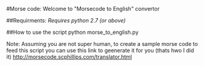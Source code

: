 #Morse code:
Welcome to "Morsecode to English" convertor

##Requirments:
*Requires python 2.7 (or above)*

##How to use the script
python morse_to_english.py <your-input-morse-code>

Note: Assuming you are not super human, to create a sample morse code to feed this script
you can use this link to geenerate it for you (thats hwo I did it)
http://morsecode.scphillips.com/translator.html